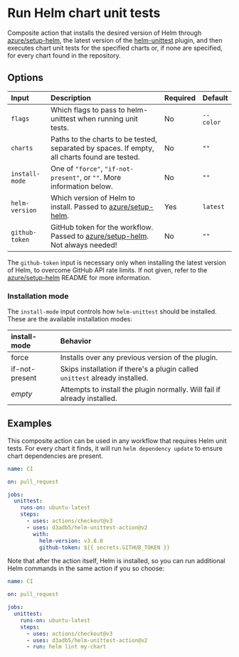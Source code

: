 # Run Helm chart unit tests

Composite action that installs the desired version of Helm through
[azure/setup-helm][setup-helm], the latest version of the
[helm-unittest][helm-unittest] plugin, and then executes chart unit tests for
the specified charts or, if none are specified, for every chart found in the
repository.

[setup-helm]: https://github.com/azure/setup-helm
[helm-unittest]: https://github.com/helm-unittest/helm-unittest

## Options

| Input          | Description                                                                                   | Required | Default   |
|:---------------|:----------------------------------------------------------------------------------------------|:---------|:----------|
| `flags`        | Which flags to pass to helm-unittest when running unit tests.                                 | No       | `--color` |
| `charts`       | Paths to the charts to be tested, separated by spaces. If empty, all charts found are tested. | No       | `""`      |
| `install-mode` | One of `"force"`, `"if-not-present"`, or `""`. More information below.                        | No       | `""`      |
| `helm-version` | Which version of Helm to install. Passed to [azure/setup-helm][setup-helm].                   | Yes      | `latest`  |
| `github-token` | GitHub token for the workflow. Passed to [azure/setup-helm][setup-helm]. Not always needed!   | No       | `""`      |

The `github-token` input is necessary only when installing the latest version
of Helm, to overcome GitHub API rate limits. If not given, refer to the
[azure/setup-helm][setup-helm] README for more information.

### Installation mode

The `install-mode` input controls how `helm-unittest` should be installed.
These are the available installation modes:

| install-mode   | Behavior                                                                    |
|:---------------|:----------------------------------------------------------------------------|
| force          | Installs over any previous version of the plugin.                           |
| if-not-present | Skips installation if there's a plugin called `unittest` already installed. |
| _empty_        | Attempts to install the plugin normally. Will fail if already installed.    |

## Examples

This composite action can be used in any workflow that requires Helm unit
tests. For every chart it finds, it will run `helm dependency update` to ensure
chart dependencies are present.

```yaml
name: CI

on: pull_request

jobs:
  unittest:
    runs-on: ubuntu-latest
    steps:
      - uses: actions/checkout@v3
      - uses: d3adb5/helm-unittest-action@v2
        with:
          helm-version: v3.8.0
          github-token: ${{ secrets.GITHUB_TOKEN }}
```

Note that after the action itself, Helm is installed, so you can run additional
Helm commands in the same action if you so choose:

```yaml
name: CI

on: pull_request

jobs:
  unittest:
    runs-on: ubuntu-latest
    steps:
      - uses: actions/checkout@v3
      - uses: d3adb5/helm-unittest-action@v2
      - run: helm lint my-chart
```
